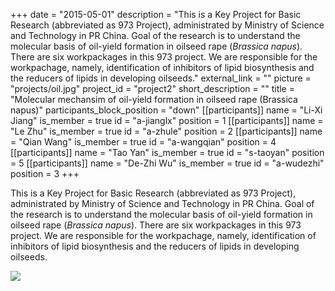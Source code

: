 +++
date = "2015-05-01"
description = "This is a Key Project for Basic Research (abbreviated as 973 Project), administrated by Ministry of Science and Technology in PR China. Goal of the research is to understand the molecular basis of oil-yield formation in oilseed rape (*Brassica napus*). There are six workpackages in this 973 project. We are responsible for the workpachage, namely, identification of inhibitors of lipid biosynthesis and the reducers of lipids in developing oilseeds."
external_link = ""
picture = "projects/oil.jpg"
project_id = "project2"
short_description = ""
title = "Molecular mechansim of oil-yield formation in oilseed rape (Brassica napus)"
participants_block_position = "down"
[[participants]]
    name = "Li-Xi Jiang"
    is_member = true
    id = "a-jianglx"
    position = 1
[[participants]]
    name = "Le Zhu"
    is_member = true
    id = "a-zhule"
    position = 2
[[participants]]
    name = "Qian Wang"
    is_member = true
    id = "a-wangqian"
    position = 4
[[participants]]
    name = "Tao Yan"
    is_member = true
    id = "s-taoyan"
    position = 5
[[participants]]
    name = "De-Zhi Wu"
    is_member = true
    id = "a-wudezhi"
    position = 3
+++


This is a Key Project for Basic Research (abbreviated as 973 Project), administrated by Ministry of Science and Technology in PR China. Goal of the research is to understand the molecular basis of oil-yield formation in oilseed rape (*Brassica napus*). There are six workpackages in this 973 project. We are responsible for the workpachage, namely, identification of inhibitors of lipid biosynthesis and the reducers of lipids in developing oilseeds.

![](/img/projects/oil.png)
